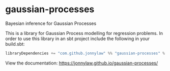 # gaussian-processes

Bayesian inference for Gaussian Processes

This is a library for Gaussian Process modelling for regression problems. In order to use this library in an sbt project include the following in your build.sbt:

```scala
libraryDependencies += "com.github.jonnylaw" %% "gaussian-processes" % "0.1.0"
```

View the documentation: https://jonnylaw.github.io/gaussian-processes/
